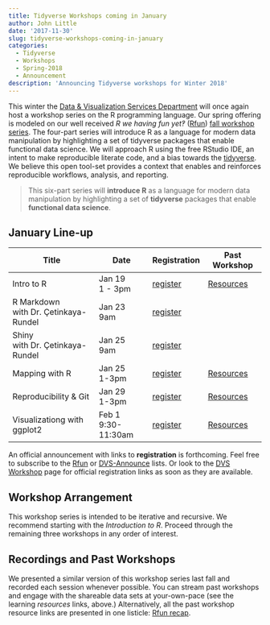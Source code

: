 ```yaml
---
title: Tidyverse Workshops coming in January
author: John Little
date: '2017-11-30'
slug: tidyverse-workshops-coming-in-january
categories:
  - Tidyverse
  - Workshops
  - Spring-2018
  - Announcement
description: 'Announcing Tidyverse workshops for Winter 2018'
---
```

This winter the [Data & Visualization Services Department](https://library.duke.edu/data) will once again host a workshop series on the R programming language.  Our spring offering is modeled on our well received *R we having fun yet‽* ([Rfun](https://rfun.library.duke.edu/)) [fall workshop series](https://rfun.netlify.com/2017/11/06/fall-2017-r-workshops/).   The four-part series will introduce R as a language for modern data manipulation by highlighting a set of tidyverse packages that enable functional data science. We will approach R using the free RStudio IDE, an intent to make reproducible literate code, and a bias towards the [tidyverse](https://tidyverse.org).  We believe this open tool-set provides a context that enables and reinforces reproducible workflows, analysis, and reporting.

> This six-part series will **introduce R** as a language for modern data manipulation by highlighting a set of **tidyverse** packages that enable **functional data science**. 

## January Line-up

Title | Date| Registration | Past Workshop 
--- | --- | --- | ---
Intro to R | Jan 19 <br> 1 - 3pm| [register](https://duke.libcal.com/event/3734408) | [Resources](https://rfun.netlify.com/2017/09/12/introduction-to-r-workshop-fall-2017/) 
R Markdown<br> with Dr. Çetinkaya-Rundel | Jan 23<br> 9am | [register](https://duke.libcal.com/event/3820621) | &nbsp; 
Shiny<br> with Dr. Çetinkaya-Rundel | Jan 25<br> 9am | [register](https://duke.libcal.com/event/3820640) | &nbsp; 
Mapping with R | Jan 25<br>1-3pm | [register](https://duke.libcal.com/event/3734428) | [Resources](https://rfun.netlify.com/2017/10/03/mapping-with-r-workshop-fall-2017/)
Reproducibility & Git | Jan 29<br>1-3pm | [register](https://duke.libcal.com/event/3734431) | [Resources](https://rfun.netlify.com/2017/09/18/reproducibility-data-management-git-and-rstudio-workshop-fall-2017/) 
Visualizationg with ggplot2 | Feb 1<br>9:30-11:30am | [register](https://duke.libcal.com/event/3735207) |  [Resources](https://rfun.netlify.com/2017/09/26/visualization-in-r-using-ggplot2-workshop-fall-2017/)

An official announcement with links to **registration** is forthcoming.  Feel free to subscribe to the [Rfun](https://lists.duke.edu/sympa/info/rfun) or [DVS-Announce](https://lists.duke.edu/sympa/info/dvs-announce) lists.  Or look to the [DVS Workshop](https://library.duke.edu/data/news) page for official registration links as soon as they are available.

## Workshop Arrangement

This workshop series is intended to be iterative and recursive.  We recommend starting with the *Introduction to R*.  Proceed through the remaining three workshops in any order of interest.  

## Recordings and Past Workshops
We presented a similar version of this workshop series last fall and recorded each session whenever possible.  You can stream past workshops and engage with the shareable data sets at your-own-pace (see the learning *resources* links, above.)  Alternatively, all the past workshop resource links are presented in one listicle:  [Rfun recap](/2017/11/06/fall-2017-r-workshops/).